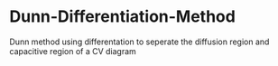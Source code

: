 # Dunn-Differentiation-Method
Dunn method using differentation to seperate the diffusion region and capacitive region of a CV diagram
